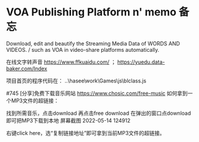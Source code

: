# VOA Publishing Platform n' memo 备忘

Download, edit and beautify the Streaming Media Data of WORDS AND VIDEOS. / such as VOA in video-share platforms automatically.

在线文字转声音 https://www.ffkuaidu.com/ ； https://yuedu.data-baker.com/Index

项目首页的程序代码在：  ..\hasee\work\Games\js\blclass.js

#745 [分享]免费下载音乐网站 https://www.chosic.com/free-music
如何拿到一个MP3文件的超链接：

找到所需音乐，点击download
再点击free download
在弹出的窗口点download即可把MP3下载到本地
屏幕截图 2022-05-14 124912

右键click here，选“复制链接地址”即可拿到当前MP3文件的超链接。
